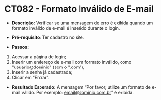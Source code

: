# CT082 - Formato Inválido de E-mail

- **Descrição:** Verificar se uma mensagem de erro é exibida quando um formato inválido de e-mail é inserido durante o login.

- **Pré-requisito:** Ter cadastro no site.
- **Passos:**
1.  Acessar a página de login;
2. Inserir um endereço de e-mail com formato inválido, como "usuario@dominio" (sem o ".com");
3. Inserir a senha já cadastrada;
4. Clicar em “Entrar".

- **Resultado Esperado:** A mensagem “Por favor, utilize um formato de e-mail válido. Por exemplo: email@dominio.com.br” é exibida.